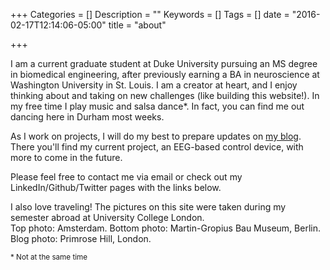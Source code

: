 +++
Categories = []
Description = ""
Keywords = []
Tags = []
date = "2016-02-17T12:14:06-05:00"
title = "about"

+++

I am a current graduate student at Duke University pursuing an MS degree in biomedical engineering, after previously
earning a BA in neuroscience at Washington University in St. Louis. I am a creator at heart, and I enjoy thinking about 
and taking on new challenges (like building this website!). In my free time I play music and salsa dance\*. In fact,
you can find me out dancing here in Durham most weeks. 

As I work on projects, I will do my best to prepare updates on [my blog](/blog/home/). There you'll find my current project, an 
EEG-based control device, with more to come in the future. 

Please feel free to contact me via email or check out my LinkedIn/Github/Twitter pages with the links below.

I also love traveling! The pictures on this site were taken during my semester abroad at University College London.  
Top photo: Amsterdam. Bottom photo: Martin-Gropius Bau Museum, Berlin. Blog photo: Primrose Hill, London.

<sup>\* Not at the same time</sup>